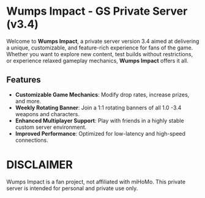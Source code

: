 # Wumps Impact - GS Private Server (v3.4)

Welcome to **Wumps Impact**, a private server version 3.4 aimed at delivering a unique, customizable, and feature-rich experience for fans of the game.
Whether you want to explore new content, test builds without restrictions, or experience relaxed gameplay mechanics, **Wumps Impact** offers it all.

## Features

- **Customizable Game Mechanics**: Modify drop rates, increase prizes, and more.
- **Weekly Rotating Banner**: Join a 1:1 rotating banners of all 1.0 -3.4 weapons and characters.
- **Enhanced Multiplayer Support**: Play with friends in a highly stable custom server environment.
- **Improved Performance**: Optimized for low-latency and high-speed connections.

# DISCLAIMER

Wumps Impact is a fan project, not affiliated with miHoMo.
This private server is intended for personal and private use only.
